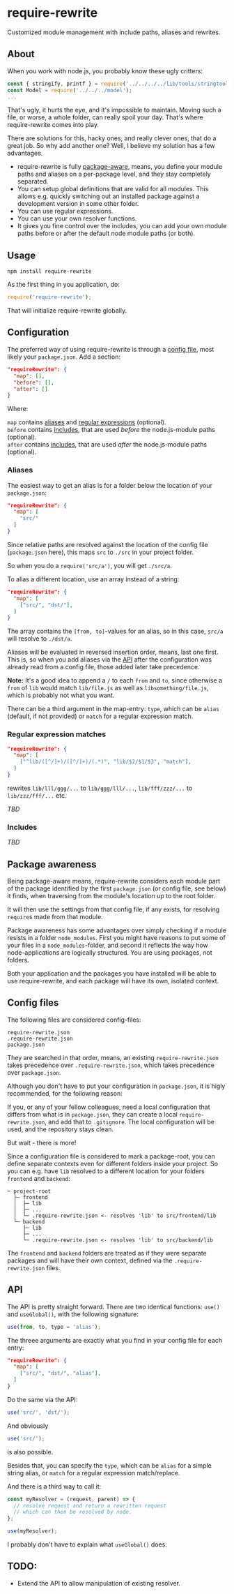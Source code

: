 # require-rewrite

Customized module management with include paths, aliases and rewrites.

## About

When you work with node.js, you probably know these ugly critters:

```js
const { stringify, printf } = require('../../../../lib/tools/stringtools');
const Model = require('../../../model');
...
```

That's ugly, it hurts the eye, and it's impossible to maintain. Moving such a file,
or worse, a whole folder, can really spoil your day. That's where require-rewrite
comes into play.

There are solutions for this, hacky ones, and really clever ones, that do a great job.
So why add another one? Well, I believe my solution has a few advantages.

* require-rewrite is fully [package-aware](#package-awareness), means, you define your module paths and aliases on a
  per-package level, and they stay completely separated.
* You can setup global definitions that are valid for all modules. This allows e.g. quickly
  switching out an installed package against a development version in some other folder.
* You can use regular expressions.
* You can use your own resolver functions.
* It gives you fine control over the includes, you can add your own module paths before
  or after the default node module paths (or both).

## Usage

```
npm install require-rewrite
```

As the first thing in you application, do:

```js
require('require-rewrite');
```

That will initialize require-rewrite globally.

## Configuration

The preferred way of using require-rewrite is through a [config file](#config-files), most likely
your `package.json`. Add a section:

```json
"requireRewrite": {
  "map": [],
  "before": [],
  "after": []
}
```

Where:

`map` contains [aliases](#aliases) and [regular expressions](#regular-expression-matches) (optional).  
`before` contains [includes](#includes), that are used _before_ the node.js-module paths (optional).  
`after` contains [includes](#includes), that are used _after_ the node.js-module paths (optional).  

### Aliases

The easiest way to get an alias is for a folder below the location of your `package.json`:

```json
"requireRewrite": {
  "map": [
    "src/"
  ]
}
```

Since relative paths are resolved against the location of the config file
(`package.json` here), this maps `src` to `./src` in your project folder.

So when you do a `require('src/a')`, you will get `./src/a`.

To alias a different location, use an array instead of a string:

```json
"requireRewrite": {
  "map": [
    ["src/", "dst/"],
  ]
}
```

The array contains the `[from, to]`-values for an alias, so in this case,
`src/a` will resolve to `./dst/a`.

Aliases will be evaluated in reversed insertion order, means, last one first.
This is, so when you add aliases via the [API](#api) after the configuration was already
read from a config file, those added later take precedence.

**Note:** It's a good idea to append a `/` to each `from` and `to`, since otherwise
a `from` of `lib` would match `lib/file.js` as well as `libsomething/file.js`, which
is probably not what you want.

There can be a third argument in the map-entry: `type`, which can be `alias` (default, if
not provided) or `match` for a regular expression match.

### Regular expression matches

```json
"requireRewrite": {
  "map": [
    ["^lib/([^/]+)/([^/]+)/(.*)", "lib/$2/$1/$3", "match"],
  ]
}
```

rewrites `lib/lll/ggg/...` to `lib/ggg/lll/...`, `lib/fff/zzz/...` to `lib/zzz/fff/...` etc.

_TBD_

### Includes

_TBD_

## Package awareness

Being package-aware means, require-rewrite considers each module part of the package
identified by the first `package.json` (or config file, see below) it finds, when
traversing from the module's location up to the root folder.

It will then use the settings from that config file, if any exists, for
resolving `require`s made from that module. 

Package awareness has some advantages over simply checking if a module resists in a folder
`node_modules`. First you might have reasons to put some of your files in
a `node_modules`-folder, and second it reflects the way how node-applications are
logically structured. You are using packages, not folders.

Both your application and the packages you have installed will be able to use require-rewrite, and each package will have its own, isolated context.

## Config files

The following files are considered config-files:

`require-rewrite.json`  
`.require-rewrite.json`  
`package.json`

They are searched in that order, means, an existing `require-rewrite.json` takes
precedence over `.require-rewrite.json`, which takes precedence over `package.json`.

Although you don't have to put your configuration in `package.json`, it is higly
recommended, for the following reason:

If you, or any of your fellow colleagues, need a local configuration that differs from what is in
`package.json`, they can create a local `require-rewrite.json`, and add that to `.gitignore`.
The local configuration will be used, and the repository stays clean.

But wait - there is more!

Since a configuration file is considered to mark a package-root, you can define
separate contexts even for different folders inside your project. So you can
e.g. have `lib` resolved to a different location for your folders `frontend` and `backend`:

```
─ project-root
  ├─ frontend
  │  ├─ lib
  │  ├─ ...
  │  └─ .require-rewrite.json <- resolves 'lib' to src/frontend/lib
  └─ backend
     ├─ lib
     ├─ ...
     └─ .require-rewrite.json <- resolves 'lib' to src/backend/lib
```

The `frontend` and `backend` folders are treated as if they were separate packages
and will have their own context, defined via the `.require-rewrite.json` files.

## API

The API is pretty straight forward. There are two identical functions: `use()` and `useGlobal()`,
with the following signature:

```js
use(from, to, type = 'alias');
```

The threee arguments are exactly what you find in your config file for each entry:

```json
"requireRewrite": {
  "map": [
    ["src/", "dst/", "alias"],
  ]
}
```

Do the same via the API:

```js
use('src/', 'dst/');
```

And obviously

```js
use('src/');
```

is also possible.

Besides that, you can specify the `type`, which can be `alias` for a simple string
alias, or `match` for a regular expression match/replace.

And there is a third way to call it:

```js
const myResolver = (request, parent) => {
  // resolve request and return a rewritten request
  // which can then be resolved by node.
};

use(myResolver);
```

I probably don't have to explain what `useGlobal()` does.

## TODO:

- Extend the API to allow manipulation of existing resolver.
